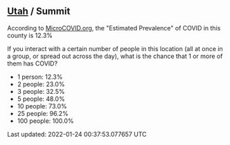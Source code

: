 
## [Utah](/united-states/utah) / Summit

According to [MicroCOVID.org](http://microcovid.org),
the "Estimated Prevalence" of COVID in this county is 12.3%

If you interact with a certain number of people in this location
(all at once in a group, or spread out across the day), what is the chance that
1 or more of them has COVID?

- 1 person: 12.3%
- 2 people: 23.0%
- 3 people: 32.5%
- 5 people: 48.0%
- 10 people: 73.0%
- 25 people: 96.2%
- 100 people: 100.0%

Last updated: 2022-01-24 00:37:53.077657 UTC
